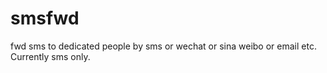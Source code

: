 # smsfwd
fwd sms to dedicated people by sms or wechat or sina weibo or email etc. Currently sms only.
